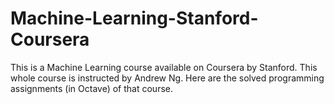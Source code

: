 # Machine-Learning-Stanford-Coursera
This is a Machine Learning course available on Coursera by Stanford. 
This whole course is instructed by Andrew Ng. 
Here are the solved programming assignments (in Octave) of that course.
